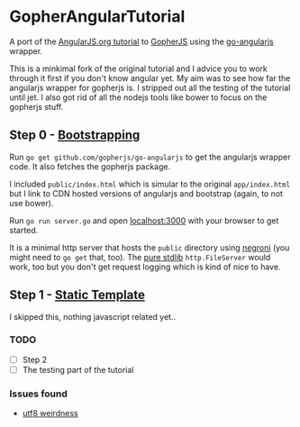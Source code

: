 GopherAngularTutorial
=====================

A port of the [AngularJS.org tutorial](https://docs.angularjs.org/tutorial) to [GopherJS](https://github.com/gopherjs/gopherjs) using the [go-angularjs](https://github.com/gopherjs/go-angularjs) wrapper.

This is a minkimal fork of the original tutorial and I advice you to work through it first if you don't know angular yet.
My aim was to see how far the angularjs wrapper for gopherjs is. I stripped out all the testing of the tutorial until jet. I also got rid of all the nodejs tools like bower to focus on the gopherjs stuff.

## Step 0 - [Bootstrapping](https://docs.angularjs.org/tutorial/step_00)

Run `go get github.com/gopherjs/go-angularjs` to get the angularjs wrapper code. It also fetches the gopherjs package.

I included `public/index.html` which is simular to the original `app/index.html` but I link to CDN hosted versions of angularjs and bootstrap (again, to not use bower).

Run `go run server.go` and open [localhost:3000](http://localhost:3000) with your browser to get started.

It is a minimal http server that hosts the `public` directory using [negroni](https://github.com/codegangsta/negroni) (you might need to `go get` that, too). The [pure stdlib](http://golang.org/pkg/net/http/#example_FileServer) `http.FileServer` would work, too but you don't get request logging which is kind of nice to have.


## Step 1 - [Static Template](https://docs.angularjs.org/tutorial/step_01)
I skipped this, nothing javascript related yet..


### TODO
- [ ] Step 2
- [ ] The testing part of the tutorial

### Issues found
* [utf8 weirdness]()